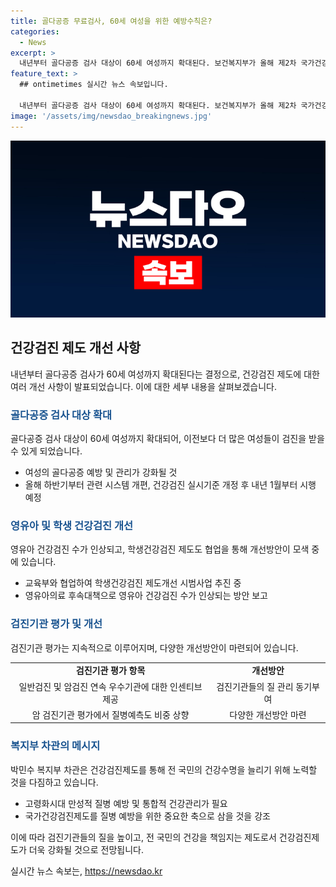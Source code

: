 ```yaml
---
title: 골다공증 무료검사, 60세 여성을 위한 예방수칙은?
categories:
  - News
excerpt: >
  내년부터 골다공증 검사 대상이 60세 여성까지 확대된다. 보건복지부가 올해 제2차 국가건강검진위원회를 열고 이에 대한 결과를 공개했다. 현재 54세, 66세 여성을 대상으로 하는 검사가 내년부터는 60세 여성까지 포함해 총 3회로 확대될 예정이며, 이는 여성건강증진을 위한 주요 대책 중 하나로 발표되었다. 또한 소아 의료 후속대책으로 영유아 건강검진 제도개선 시범사업 추진방안도 함께 보고되었으며, 검진기관 평가 계획 역시 질 관리 동기부여 및 개선을 위한 다양한 방안이 마련되었다. 해당 정책은 내년 1월부터 적용될 예정이며, 박민수 복지부 차관은 국가건강검진제도를 질병 예방의 중요한 축으로 삼을 것이라고 강조했다.
feature_text: >
  ## ontimetimes 실시간 뉴스 속보입니다.

  내년부터 골다공증 검사 대상이 60세 여성까지 확대된다. 보건복지부가 올해 제2차 국가건강검진위원회를 열고 이에 대한 결과를 공개했다. 현재 54세, 66세 여성을 대상으로 하는 검사가 내년부터는 60세 여성까지 포함해 총 3회로 확대될 예정이며, 이는 여성건강증진을 위한 주요 대책 중 하나로 발표되었다. 또한 소아 의료 후속대책으로 영유아 건강검진 제도개선 시범사업 추진방안도 함께 보고되었으며, 검진기관 평가 계획 역시 질 관리 동기부여 및 개선을 위한 다양한 방안이 마련되었다. 해당 정책은 내년 1월부터 적용될 예정이며, 박민수 복지부 차관은 국가건강검진제도를 질병 예방의 중요한 축으로 삼을 것이라고 강조했다.
image: '/assets/img/newsdao_breakingnews.jpg'
---
```


<p><img src="/assets/img/newsdao_breakingnews.jpg" alt="ontimetimes 속보" /></p>

<h2 data-ke-size="size26">건강검진 제도 개선 사항</h2>

<p data-ke-size="size16">내년부터 골다공증 검사가 60세 여성까지 확대된다는 결정으로, 건강검진 제도에 대한 여러 개선 사항이 발표되었습니다. 이에 대한 세부 내용을 살펴보겠습니다.</p>

<h3><b><span style="color: #1a5490;">골다공증 검사 대상 확대</span></b></h3>

<p data-ke-size="size16">골다공증 검사 대상이 60세 여성까지 확대되어, 이전보다 더 많은 여성들이 검진을 받을 수 있게 되었습니다.</p>

<ul>
    <li>여성의 골다공증 예방 및 관리가 강화될 것</li>
    <li>올해 하반기부터 관련 시스템 개편, 건강검진 실시기준 개정 후 내년 1월부터 시행 예정</li>
</ul>

<h3><b><span style="color: #1a5490;">영유아 및 학생 건강검진 개선</span></b></h3>

<p data-ke-size="size16">영유아 건강검진 수가 인상되고, 학생건강검진 제도도 협업을 통해 개선방안이 모색 중에 있습니다.</p>

<ul>
    <li>교육부와 협업하여 학생건강검진 제도개선 시범사업 추진 중</li>
    <li>영유아의료 후속대책으로 영유아 건강검진 수가 인상되는 방안 보고</li>
</ul>

<h3><b><span style="color: #1a5490;">검진기관 평가 및 개선</span></b></h3>

<p data-ke-size="size16">검진기관 평가는 지속적으로 이루어지며, 다양한 개선방안이 마련되어 있습니다.</p>

<table>
    <tr>
        <td style="text-align: center; height: 17px;"><b>검진기관 평가 항목</b></td>
        <td style="text-align: center; height: 17px;"><b>개선방안</b></td>
    </tr>
    <tr>
        <td style="text-align: center; height: 17px;">일반검진 및 암검진 연속 우수기관에 대한 인센티브 제공</td>
        <td style="text-align: center; height: 17px;">검진기관들의 질 관리 동기부여</td>
    </tr>
    <tr>
        <td style="text-align: center; height: 17px;">암 검진기관 평가에서 질병예측도 비중 상향</td>
        <td style="text-align: center; height: 17px;">다양한 개선방안 마련</td>
    </tr>
</table>

<h3><b><span style="color: #1a5490;">복지부 차관의 메시지</span></b></h3>

<p data-ke-size="size16">박민수 복지부 차관은 건강검진제도를 통해 전 국민의 건강수명을 늘리기 위해 노력할 것을 다짐하고 있습니다.</p>

<ul>
    <li>고령화시대 만성적 질병 예방 및 통합적 건강관리가 필요</li>
    <li>국가건강검진제도를 질병 예방을 위한 중요한 축으로 삼을 것을 강조</li>
</ul>

<p data-ke-size="size16">이에 따라 검진기관들의 질을 높이고, 전 국민의 건강을 책임지는 제도로서 건강검진제도가 더욱 강화될 것으로 전망됩니다.</p>
실시간 뉴스 속보는, <a href="https://newsdao.kr" rel="dofollow">https://newsdao.kr</a>


